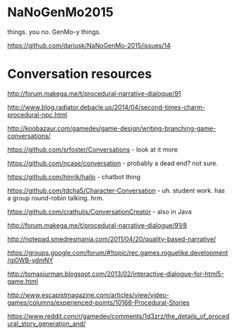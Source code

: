 # NaNoGenMo2015
things. you no. GenMo-y things. 

https://github.com/dariusk/NaNoGenMo-2015/issues/14

# Conversation resources

http://forum.makega.me/t/procedural-narrative-dialogue/91

http://www.blog.radiator.debacle.us/2014/04/second-times-charm-procedural-npc.html

http://koobazaur.com/gamedev/game-design/writing-branching-game-conversations/

https://github.com/srfoster/Conversations - look at it more

https://github.com/ncase/conversation - probably a dead end? not sure.

https://github.com/hinrik/hailo - chatbot thing

https://github.com/tdcha5/Character-Conversation - uh. student work. has a group round-robin talking. hrm.

https://github.com/crathulis/ConversationCreator - also in Java

http://forum.makega.me/t/procedural-narrative-dialogue/91/8

http://notepad.smedresmania.com/2011/04/20/quality-based-narrative/

https://groups.google.com/forum/#!topic/rec.games.roguelike.development/gj0WB-ydmNY

http://tomasjurman.blogspot.com/2013/02/interactive-dialogue-for-html5-game.html

http://www.escapistmagazine.com/articles/view/video-games/columns/experienced-points/10168-Procedural-Stories

https://www.reddit.com/r/gamedev/comments/1d3zrz/the_details_of_procedural_story_generation_and/

